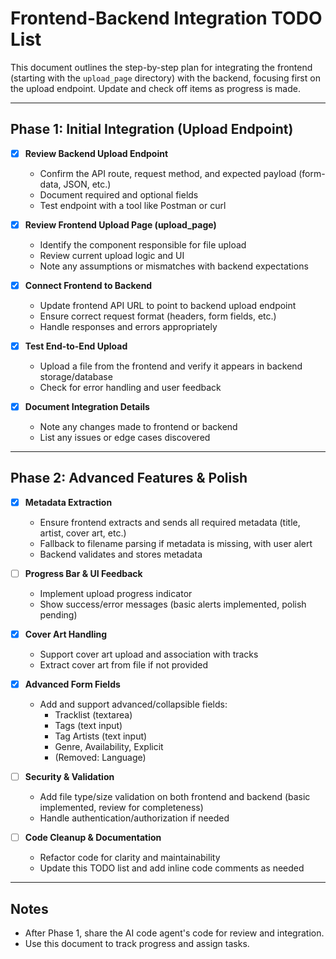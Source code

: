 # Frontend-Backend Integration TODO List

This document outlines the step-by-step plan for integrating the frontend (starting with the `upload_page` directory) with the backend, focusing first on the upload endpoint. Update and check off items as progress is made.

---

## Phase 1: Initial Integration (Upload Endpoint)

- [x] **Review Backend Upload Endpoint**
  - Confirm the API route, request method, and expected payload (form-data, JSON, etc.)
  - Document required and optional fields
  - Test endpoint with a tool like Postman or curl

- [x] **Review Frontend Upload Page (upload_page)**
  - Identify the component responsible for file upload
  - Review current upload logic and UI
  - Note any assumptions or mismatches with backend expectations

- [x] **Connect Frontend to Backend**
  - Update frontend API URL to point to backend upload endpoint
  - Ensure correct request format (headers, form fields, etc.)
  - Handle responses and errors appropriately

- [x] **Test End-to-End Upload**
  - Upload a file from the frontend and verify it appears in backend storage/database
  - Check for error handling and user feedback

- [x] **Document Integration Details**
  - Note any changes made to frontend or backend
  - List any issues or edge cases discovered

---

## Phase 2: Advanced Features & Polish

- [x] **Metadata Extraction**
  - Ensure frontend extracts and sends all required metadata (title, artist, cover art, etc.)
  - Fallback to filename parsing if metadata is missing, with user alert
  - Backend validates and stores metadata

- [ ] **Progress Bar & UI Feedback**
  - Implement upload progress indicator
  - Show success/error messages (basic alerts implemented, polish pending)

- [x] **Cover Art Handling**
  - Support cover art upload and association with tracks
  - Extract cover art from file if not provided

- [x] **Advanced Form Fields**
  - Add and support advanced/collapsible fields:
    - Tracklist (textarea)
    - Tags (text input)
    - Tag Artists (text input)
    - Genre, Availability, Explicit
    - (Removed: Language)

- [ ] **Security & Validation**
  - Add file type/size validation on both frontend and backend (basic implemented, review for completeness)
  - Handle authentication/authorization if needed

- [ ] **Code Cleanup & Documentation**
  - Refactor code for clarity and maintainability
  - Update this TODO list and add inline code comments as needed

---

## Notes
- After Phase 1, share the AI code agent's code for review and integration.
- Use this document to track progress and assign tasks. 